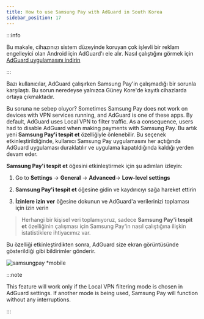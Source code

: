 ```yaml
---
title: How to use Samsung Pay with AdGuard in South Korea
sidebar_position: 17
---
```


:::info

Bu makale, cihazınızı sistem düzeyinde koruyan çok işlevli bir reklam engelleyici olan Android için AdGuard'ı ele alır. Nasıl çalıştığını görmek için [AdGuard uygulamasını indirin](https://adguard.com/download.html?auto=true)

:::

Bazı kullanıcılar, AdGuard çalışırken Samsung Pay'in çalışmadığı bir sorunla karşılaştı. Bu sorun neredeyse yalnızca Güney Kore'de kayıtlı cihazlarda ortaya çıkmaktadır.

Bu soruna ne sebep oluyor? Sometimes Samsung Pay does not work on devices with VPN services running, and AdGuard is one of these apps. By default, AdGuard uses Local VPN to filter traffic. As a consequence, users had to disable AdGuard when making payments with Samsung Pay. Bu artık yeni **Samsung Pay'i tespit et** özelliğiyle önlenebilir. Bu seçenek etkinleştirildiğinde, kullanıcı Samsung Pay uygulamasını her açtığında AdGuard uygulaması duraklatılır ve uygulama kapatıldığında kaldığı yerden devam eder.

**Samsung Pay'i tespit et** öğesini etkinleştirmek için şu adımları izleyin:

1. Go to **Settings** → **General** → **Advanced**→ **Low-level settings**

2. **Samsung Pay'i tespit et** öğesine gidin ve kaydırıcıyı sağa hareket ettirin

3. **İzinlere izin ver** öğesine dokunun ve AdGuard'a verilerinizi toplaması için izin verin

> Herhangi bir kişisel veri toplamıyoruz, sadece **Samsung Pay'i tespit et** özelliğinin çalışması için Samsung Pay'in nasıl çalıştığına ilişkin istatistiklere ihtiyacımız var.

Bu özelliği etkinleştirdikten sonra, AdGuard size ekran görüntüsünde gösterildiği gibi bildirimler gönderir.

![samsungpay *mobile](https://cdn.adtidy.org/content/kb/ad_blocker/android/solving_problems/samsungpay-with-adguard-in-south-korea/en.gif)

:::note

This feature will work only if the Local VPN filtering mode is chosen in AdGuard settings. If another mode is being used, Samsung Pay will function without any interruptions.

:::
